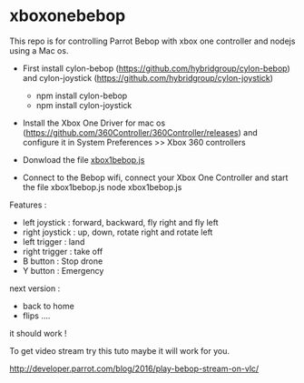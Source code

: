 # xboxonebebop

This repo is for controlling Parrot Bebop with xbox one controller and nodejs using a Mac os.

- First install cylon-bebop (https://github.com/hybridgroup/cylon-bebop) and cylon-joystick (https://github.com/hybridgroup/cylon-joystick) 
  - npm install cylon-bebop 
  - npm install cylon-joystick

- Install the Xbox One Driver for mac os (https://github.com/360Controller/360Controller/releases) and configure it in System Preferences >> Xbox 360 controllers

- Donwload the file <a href="https://github.com/jijid13/xboxonebebop/blob/master/xbox1bebop.js">xbox1bebop.js</a>
- Connect to the Bebop wifi, connect your Xbox One Controller and start the file xbox1bebop.js node xbox1bebop.js

Features :

- left joystick : forward, backward, fly right and fly left
- right joystick : up, down, rotate right and rotate left
- left trigger : land
- right trigger : take off
- B button : Stop drone
- Y button : Emergency

next version :

- back to home
- flips ....

it should work !


To get video stream try this tuto maybe it will work for you.

http://developer.parrot.com/blog/2016/play-bebop-stream-on-vlc/
